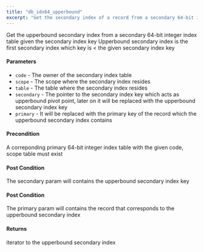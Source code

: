 ```yaml
---
title: "db_idx64_upperbound"
excerpt: "Get the secondary index of a record from a secondary 64-bit integer index table given the secondary index key."
---
```

Get the upperbound secondary index from a secondary 64-bit integer index table given the secondary index key Upperbound secondary index is the first secondary index which key is < the given secondary index key

#### Parameters
* `code` - The owner of the secondary index table 
* `scope` - The scope where the secondary index resides 
* `table` - The table where the secondary index resides 
* `secondary` - The pointer to the secondary index key which acts as upperbound pivot point, later on it will be replaced with the upperbound secondary index key 
* `primary` - It will be replaced with the primary key of the record which the upperbound secondary index contains 

#### Precondition
A correponding primary 64-bit integer index table with the given code, scope table must exist 

#### Post Condition
The secondary param will contains the upperbound secondary index key 

#### Post Condition
The primary param will contains the record that corresponds to the upperbound secondary index 

#### Returns
iterator to the upperbound secondary index